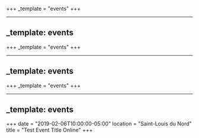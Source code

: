 +++
_template = "events"
+++


---
_template: events
---






+++
_template = "events"
+++

---
_template: events
---


+++
_template = "events"
+++

---
_template: events
---


+++
date = "2019-02-06T10:00:00-05:00"
location = "Saint-Louis du Nord"
title = "Test Event Title Online"
+++
